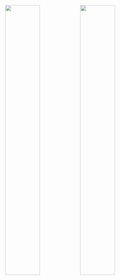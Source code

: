 <img align="left" width="47%" src = "https://github-readme-stats.vercel.app/api?username=leyurie&show_icons=true&theme=algolia" />

<img align="left" width="47%" src = "https://github-readme-stats.vercel.app/api/top-langs/?username=leyurie&layout=compact&theme=algolia" />
